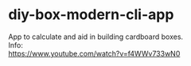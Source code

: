 # diy-box-modern-cli-app
App to calculate and aid in building cardboard boxes.<br>
Info: <br>
https://www.youtube.com/watch?v=f4WWv733wN0
